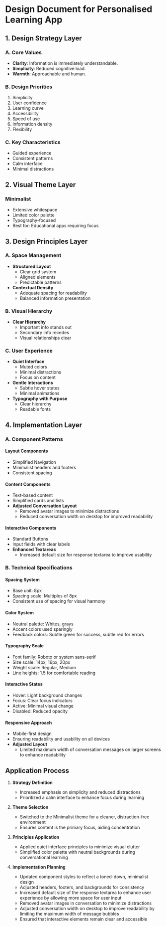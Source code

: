 # Design Document for Personalised Learning App

## 1. Design Strategy Layer

### A. Core Values

- **Clarity**: Information is immediately understandable.
- **Simplicity**: Reduced cognitive load.
- **Warmth**: Approachable and human.

### B. Design Priorities

1. Simplicity
2. User confidence
3. Learning curve
4. Accessibility
5. Speed of use
6. Information density
7. Flexibility

### C. Key Characteristics

- Guided experience
- Consistent patterns
- Calm interface
- Minimal distractions

## 2. Visual Theme Layer

### Minimalist

- Extensive whitespace
- Limited color palette
- Typography-focused
- Best for: Educational apps requiring focus

## 3. Design Principles Layer

### A. Space Management

- **Structured Layout**
  - Clear grid system
  - Aligned elements
  - Predictable patterns
- **Contextual Density**
  - Adequate spacing for readability
  - Balanced information presentation

### B. Visual Hierarchy

- **Clear Hierarchy**
  - Important info stands out
  - Secondary info recedes
  - Visual relationships clear

### C. User Experience

- **Quiet Interface**
  - Muted colors
  - Minimal distractions
  - Focus on content
- **Gentle Interactions**
  - Subtle hover states
  - Minimal animations
- **Typography with Purpose**
  - Clear hierarchy
  - Readable fonts

## 4. Implementation Layer

### A. Component Patterns

#### Layout Components

- Simplified Navigation
- Minimalist headers and footers
- Consistent spacing

#### Content Components

- Text-based content
- Simplified cards and lists
- **Adjusted Conversation Layout**
  - Removed avatar images to minimize distractions
  - Reduced conversation width on desktop for improved readability

#### Interactive Components

- Standard Buttons
- Input fields with clear labels
- **Enhanced Textareas**
  - Increased default size for response textarea to improve usability

### B. Technical Specifications

#### Spacing System

- Base unit: 8px
- Spacing scale: Multiples of 8px
- Consistent use of spacing for visual harmony

#### Color System

- Neutral palette: Whites, grays
- Accent colors used sparingly
- Feedback colors: Subtle green for success, subtle red for errors

#### Typography Scale

- Font family: Roboto or system sans-serif
- Size scale: 14px, 16px, 20px
- Weight scale: Regular, Medium
- Line heights: 1.5 for comfortable reading

#### Interactive States

- Hover: Light background changes
- Focus: Clear focus indicators
- Active: Minimal visual change
- Disabled: Reduced opacity

#### Responsive Approach

- Mobile-first design
- Ensuring readability and usability on all devices
- **Adjusted Layout**
  - Limited maximum width of conversation messages on larger screens to enhance readability

## Application Process

1. **Strategy Definition**
   - Increased emphasis on simplicity and reduced distractions
   - Prioritized a calm interface to enhance focus during learning

2. **Theme Selection**
   - Switched to the Minimalist theme for a cleaner, distraction-free environment
   - Ensures content is the primary focus, aiding concentration

3. **Principles Application**
   - Applied quiet interface principles to minimize visual clutter
   - Simplified color palette with neutral backgrounds during conversational learning

4. **Implementation Planning**
   - Updated component styles to reflect a toned-down, minimalist design
   - Adjusted headers, footers, and backgrounds for consistency
   - Increased default size of the response textarea to enhance user experience by allowing more space for user input
   - Removed avatar images in conversation to minimize distractions
   - Adjusted conversation width on desktop to improve readability by limiting the maximum width of message bubbles
   - Ensured that interactive elements remain clear and accessible